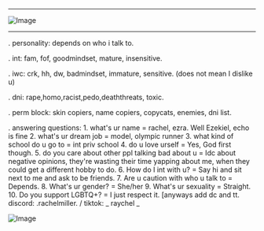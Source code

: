 ***
![Image](https://github.com/user-attachments/assets/53e3e3c6-686f-413a-9e82-df665ea1e105)
***
. personality: depends on who i talk to.

. int: fam, fof, goodmindset, mature, insensitive.

. iwc: crk, hh, dw, badmindset, immature, sensitive. (does not mean I dislike u)

. dni: rape,homo,racist,pedo,deaththreats, toxic.

. perm block: skin copiers, name copiers, copycats, enemies, dni list.

. answering questions: 1. what's ur name = rachel, ezra. Well Ezekiel, echo is fine 2. what's ur dream job = model, olympic runner 3. what kind of school do u go to = int priv school 4. do u love urself = Yes, God first though. 5. do you care about other ppl talking bad about u = Idc about negative opinions, they're wasting their time yapping about me, when they could get a different hobby to do. 6. How do I int with u? = Say hi and sit next to me and ask to be friends. 7. Are u caution with who u talk to = Depends. 8. What's ur gender? = She/her 9. What's ur sexuality = Straight. 10. Do you support LGBTQ+? = I just respect it. [anyways add dc and tt.      discord: .rachelmiller. / tiktok: _ raychel _




![Image](https://github.com/user-attachments/assets/78cf1685-e507-42ab-a900-c91273c12005)

